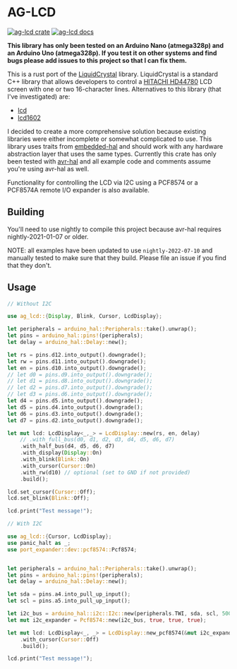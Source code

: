 # AG-LCD

[![ag-lcd crate](https://img.shields.io/badge/crates.io-v0.1.1-orange)](https://crates.io/crates/ag-lcd)
[![ag-lcd docs](https://img.shields.io/badge/docs-ag--lcd-blue)](https://mjhouse.github.io/ag-lcd/ag_lcd/index.html)


**This library has only been tested on an Arduino Nano (atmega328p) and an Arduino Uno (atmega328p). If you test it on other systems and find bugs
please add issues to this project so that I can fix them.**

This is a rust port of the [LiquidCrystal](https://github.com/arduino-libraries/LiquidCrystal) library. LiquidCrystal 
is a standard C++ library that allows developers to control a [HITACHI HD44780](https://pdf1.alldatasheet.com/datasheet-pdf/view/63673/HITACHI/HD44780.html) 
LCD screen with one or two 16-character lines. Alternatives to this library (that I've investigated) are:

* [lcd](https://crates.io/crates/lcd)
* [lcd1602](https://crates.io/crates/lcd1602-rs)

I decided to create a more comprehensive solution because existing libraries were either incomplete or somewhat
complicated to use. This library uses traits from [embedded-hal](https://crates.io/crates/embedded-hal) and should work
with any hardware abstraction layer that uses the same types. Currently this crate has only been tested with [avr-hal](https://github.com/Rahix/avr-hal)
and all example code and comments assume you're using avr-hal as well.

Functionality for controlling the LCD via I2C using a PCF8574 or a PCF8574A remote I/O expander is also available.

## Building

You'll need to use nightly to compile this project because avr-hal requires nightly-2021-01-07 or older.

NOTE: all examples have been updated to use `nightly-2022-07-10` and manually tested to make sure that they build. Please file an issue if you find that they don't.

## Usage

```rust
// Without I2C

use ag_lcd::{Display, Blink, Cursor, LcdDisplay};

let peripherals = arduino_hal::Peripherals::take().unwrap();
let pins = arduino_hal::pins!(peripherals);
let delay = arduino_hal::Delay::new();

let rs = pins.d12.into_output().downgrade();
let rw = pins.d11.into_output().downgrade();
let en = pins.d10.into_output().downgrade();
// let d0 = pins.d9.into_output().downgrade();
// let d1 = pins.d8.into_output().downgrade();
// let d2 = pins.d7.into_output().downgrade();
// let d3 = pins.d6.into_output().downgrade();
let d4 = pins.d5.into_output().downgrade();
let d5 = pins.d4.into_output().downgrade();
let d6 = pins.d3.into_output().downgrade();
let d7 = pins.d2.into_output().downgrade();

let mut lcd: LcdDisplay<_,_> = LcdDisplay::new(rs, en, delay)
    // .with_full_bus(d0, d1, d2, d3, d4, d5, d6, d7)
    .with_half_bus(d4, d5, d6, d7)
    .with_display(Display::On)
    .with_blink(Blink::On)
    .with_cursor(Cursor::On)
    .with_rw(d10) // optional (set to GND if not provided)
    .build();

lcd.set_cursor(Cursor::Off);
lcd.set_blink(Blink::Off);

lcd.print("Test message!");
```

```rust
// With I2C

use ag_lcd::{Cursor, LcdDisplay};
use panic_halt as _;
use port_expander::dev::pcf8574::Pcf8574;


let peripherals = arduino_hal::Peripherals::take().unwrap();
let pins = arduino_hal::pins!(peripherals);
let delay = arduino_hal::Delay::new();

let sda = pins.a4.into_pull_up_input();
let scl = pins.a5.into_pull_up_input();

let i2c_bus = arduino_hal::i2c::I2c::new(peripherals.TWI, sda, scl, 50000);
let mut i2c_expander = Pcf8574::new(i2c_bus, true, true, true);

let mut lcd: LcdDisplay<_, _> = LcdDisplay::new_pcf8574(&mut i2c_expander, delay)
    .with_cursor(Cursor::Off)
    .build();

lcd.print("Test message!");
```
